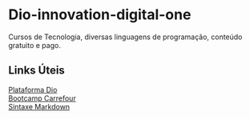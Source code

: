 # Dio-innovation-digital-one
Cursos de Tecnologia, diversas linguagens de programação, conteúdo gratuito e pago.

## Links Úteis
[Plataforma Dio](https://web.dio.me/home)<br>
[Bootcamp Carrefour](https://web.dio.me/course/boas-vindas-ao-bootcamp-carrefour-web-developer/learning/0679c806-12fc-49d6-8680-c49e3a3946bf?back=/track/carrefour-web-developer&tab=undefined&moduleId=undefined)<br>
[Sintaxe Markdown](https://www.markdownguide.org/basic-syntax/)
